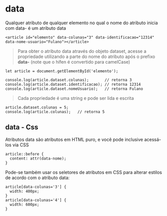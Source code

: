 # data
Qualquer atributo de qualquer elemento no qual o nome do atributo inicia com data- é um atributo data 

    <article id="elemento" data-colunas="3" data-identificacao="12314" data-nome-usuario="Fulano"></article>
    
> Para obter o atributo data através do objeto dataset, acesse a propriedade utilizando a parte do nome do atributo após o prefixo **data-** (note que o hífen é convertido para camelCase)

    let article = document.getElementById('elemento');
 
    console.log(article.dataset.colunas);       // retorna 3
    console.log(article.dataset.identificacao); // retorna 12314
    console.log(article.dataset.nomeUsuario);   // retorna Fulano
    
> Cada propriedade é uma string e pode ser lida e escrita

    article.dataset.colunas = 5;
    console.log(article.colunas);   // retorna 5

## data - Css
Atributos data são atributos em HTML puro, e você pode inclusive acessá-los via CSS

    article::before {
      content: attr(data-nome);
    }
    
Pode-se também usar os seletores de atributos em CSS para alterar estilos de acordo com o atributo data:

    article[data-colunas='3'] {
      width: 400px;
    }
    article[data-colunas='4'] {
      width: 600px;
    }

